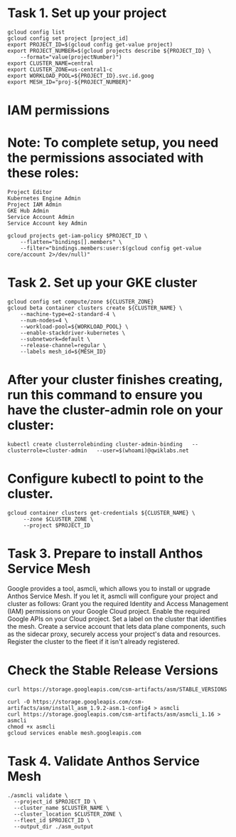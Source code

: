 # Task 1. Set up your project
```
gcloud config list
gcloud config set project [project_id]
export PROJECT_ID=$(gcloud config get-value project)
export PROJECT_NUMBER=$(gcloud projects describe ${PROJECT_ID} \
    --format="value(projectNumber)")
export CLUSTER_NAME=central
export CLUSTER_ZONE=us-central1-c
export WORKLOAD_POOL=${PROJECT_ID}.svc.id.goog
export MESH_ID="proj-${PROJECT_NUMBER}"
```
# IAM permissions
# Note: To complete setup, you need the permissions associated with these roles:
```
Project Editor
Kubernetes Engine Admin
Project IAM Admin
GKE Hub Admin
Service Account Admin
Service Account key Admin
```
```
gcloud projects get-iam-policy $PROJECT_ID \
    --flatten="bindings[].members" \
    --filter="bindings.members:user:$(gcloud config get-value core/account 2>/dev/null)"
```

# Task 2. Set up your GKE cluster

```
gcloud config set compute/zone ${CLUSTER_ZONE}
gcloud beta container clusters create ${CLUSTER_NAME} \
    --machine-type=e2-standard-4 \
    --num-nodes=4 \
    --workload-pool=${WORKLOAD_POOL} \
    --enable-stackdriver-kubernetes \
    --subnetwork=default \
    --release-channel=regular \
    --labels mesh_id=${MESH_ID}
```
# After your cluster finishes creating, run this command to ensure you have the cluster-admin role on your cluster:
```
kubectl create clusterrolebinding cluster-admin-binding   --clusterrole=cluster-admin   --user=$(whoami)@qwiklabs.net
```
# Configure kubectl to point to the cluster.
```
gcloud container clusters get-credentials ${CLUSTER_NAME} \
     --zone $CLUSTER_ZONE \
     --project $PROJECT_ID
```
# Task 3. Prepare to install Anthos Service Mesh
Google provides a tool, asmcli, which allows you to install or upgrade Anthos Service Mesh. If you let it, asmcli will configure your project and cluster as follows:
Grant you the required Identity and Access Management (IAM) permissions on your Google Cloud project.
Enable the required Google APIs on your Cloud project.
Set a label on the cluster that identifies the mesh.
Create a service account that lets data plane components, such as the sidecar proxy, securely access your project's data and resources.
Register the cluster to the fleet if it isn't already registered.
# Check the Stable Release Versions
```
curl https://storage.googleapis.com/csm-artifacts/asm/STABLE_VERSIONS
```
```
curl -O https://storage.googleapis.com/csm-artifacts/asm/install_asm_1.9.2-asm.1-config4 > asmcli
curl https://storage.googleapis.com/csm-artifacts/asm/asmcli_1.16 > asmcli
chmod +x asmcli
gcloud services enable mesh.googleapis.com
```
# Task 4. Validate Anthos Service Mesh
```
./asmcli validate \
  --project_id $PROJECT_ID \
  --cluster_name $CLUSTER_NAME \
  --cluster_location $CLUSTER_ZONE \
  --fleet_id $PROJECT_ID \
  --output_dir ./asm_output
```
